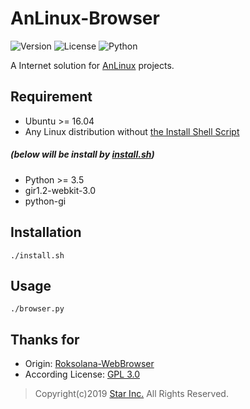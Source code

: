 # AnLinux-Browser

![Version](https://img.shields.io/badge/v0.1-OpenSource-33FF33.svg)
![License](https://img.shields.io/badge/license-GPL--3.0-FF8800.svg)
![Python](https://img.shields.io/badge/python-3.x-0066FF.svg)

A Internet solution for [AnLinux](https://github.com/EXALAB/AnLinux-App) projects.

## Requirement
- Ubuntu >= 16.04
- Any Linux distribution without [the Install Shell Script](install.sh)
##### (below will be install by [install.sh](install.sh))
- Python >= 3.5
- gir1.2-webkit-3.0
-  python-gi

## Installation
    ./install.sh

## Usage
    ./browser.py

## Thanks for
- Origin: [Roksolana-WebBrowser](https://github.com/gort818/Roksolana-WebBrowser)
- According License: [GPL 3.0](LICENSE.md)

> Copyright(c)2019 [Star Inc.](https://starinc.xyz) All Rights Reserved.
